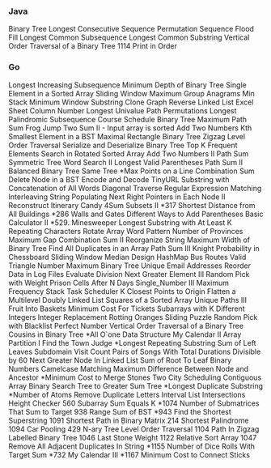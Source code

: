 ### Java
Binary Tree Longest Consecutive Sequence
Permutation Sequence
Flood Fill
Longest Common Subsequence
Longest Common Substring
Vertical Order Traversal of a Binary Tree
1114 Print in Order

### Go
Longest Increasing Subsequence
Minimum Depth of Binary Tree
Single Element in a Sorted Array
Sliding Window Maximum
Group Anagrams
Min Stack
Minimum Window Substring
Clone Graph
Reverse Linked List
Excel Sheet Column Number
Longest Univalue Path
Permutations
Longest Palindromic Subsequence
Course Schedule
Binary Tree Maximum Path Sum
Frog Jump
Two Sum II - Input array is sorted
Add Two Numbers
Kth Smallest Element in a BST
Maximal Rectangle
Binary Tree Zigzag Level Order Traversal
Serialize and Deserialize Binary Tree
Top K Frequent Elements
Search in Rotated Sorted Array
Add Two Numbers II
Path Sum
Symmetric Tree
Word Search II
Longest Valid Parentheses
Path Sum II
Balanced Binary Tree
Same Tree
*Max Points on a Line
Combination Sum
Delete Node in a BST
Encode and Decode TinyURL
Substring with Concatenation of All Words
Diagonal Traverse
Regular Expression Matching
Interleaving String
Populating Next Right Pointers in Each Node II
Reconstruct Itinerary
Candy
4Sum
Subsets II
*317 Shortest Distance from All Buildings
*286 Walls and Gates
Different Ways to Add Parentheses
Basic Calculator II
*529. Minesweeper
Longest Substring with At Least K Repeating Characters
Rotate Array
Word Pattern
Number of Provinces
Maximum Gap
Combination Sum II
Reorganize String
Maximum Width of Binary Tree
Find All Duplicates in an Array
Path Sum III
Knight Probability in Chessboard
Sliding Window Median
Design HashMap
Bus Routes
Valid Triangle Number
Maximum Binary Tree
Unique Email Addresses
Reorder Data in Log Files
Evaluate Division
Next Greater Element III
Random Pick with Weight
Prison Cells After N Days
Single_Number III
Maximum Frequency Stack
Task Scheduler
K Closest Points to Origin
Flatten a Multilevel Doubly Linked List
Squares of a Sorted Array
Unique Paths III
Fruit Into Baskets
Minimum Cost For Tickets
Subarrays with K Different Integers
Integer Replacement
Rotting Oranges
Sliding Puzzle
Random Pick with Blacklist
Perfect Number
Vertical Order Traversal of a Binary Tree
Cousins in Binary Tree
*All O`one Data Structure
My Calendar II
Array Partition I
Find the Town Judge
*Longest Repeating Substring
Sum of Left Leaves
Subdomain Visit Count
Pairs of Songs With Total Durations Divisible by 60
Next Greater Node In Linked List
Sum of Root To Leaf Binary Numbers
Camelcase Matching
Maximum Difference Between Node and Ancestor
*Minimum Cost to Merge Stones
Two City Scheduling
Contiguous Array
Binary Search Tree to Greater Sum Tree
*Longest Duplicate Substring
*Number of Atoms
Remove Duplicate Letters
Interval List Intersections
Height Checker
560 Subarray Sum Equals K
*1074 Number of Submatrices That Sum to Target
938 Range Sum of BST
*943 Find the Shortest Superstring
1091 Shortest Path in Binary Matrix
214 Shortest Palindrome
1094 Car Pooling
429 N-ary Tree Level Order Traversal
1104 Path In Zigzag Labelled Binary Tree
1046 Last Stone Weight
1122 Relative Sort Array
1047 Remove All Adjacent Duplicates In String
*1155 Number of Dice Rolls With Target Sum
*732 My Calendar III
*1167 Minimum Cost to Connect Sticks